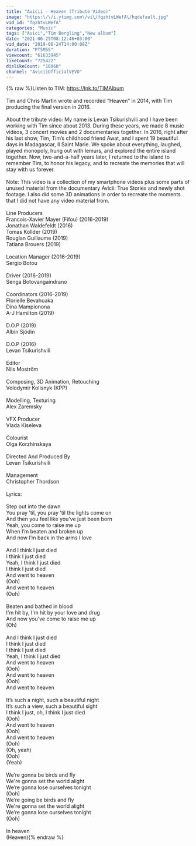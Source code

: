 ```yaml
---
title: "Avicii - Heaven (Tribute Video)"
image: "https:\/\/i.ytimg.com\/vi\/fqzhtvLWefA\/hqdefault.jpg"
vid_id: "fqzhtvLWefA"
categories: "Music"
tags: ["Avici","Tim Bergling","New album"]
date: "2021-06-25T08:12:46+03:00"
vid_date: "2019-06-24T14:00:08Z"
duration: "PT5M5S"
viewcount: "61633945"
likeCount: "725422"
dislikeCount: "10068"
channel: "AviciiOfficialVEVO"
---
```

{% raw %}Listen to TIM: <a rel="nofollow" target="blank" href="https://lnk.to/TIMAlbum">https://lnk.to/TIMAlbum</a><br /><br />Tim and Chris Martin wrote and recorded “Heaven” in 2014, with Tim producing the final version in 2016.<br /><br />About the tribute video: My name is Levan Tsikurishvili and I have been working with Tim since about 2013. During these years, we made 8 music videos, 3 concert movies and 2 documentaries together. In 2016, right after his last show, Tim, Tim’s childhood friend Awat, and I spent 19 beautiful days in Madagascar, ll Saint Marie. We spoke about everything, laughed, played monopoly, hung out with lemurs, and explored the entire island together. Now, two-and-a-half years later, I returned to the island to remember Tim, to honor his legacy, and to recreate the memories that will stay with us forever.<br /><br />Note: This video is a collection of my smartphone videos plus some parts of unused material from the documentary Avicii: True Stories and newly shot footage. I also did some 3D animations in order to recreate the moments that I did not have any video material from.<br /><br />Line Producers<br />Francois-Xavier Mayer (Fifou) (2016-2019)<br />Jonathan Waldefeldt (2016)<br />Tomas Kollder (2019)<br />Rouglan Guillaume (2019)<br />Tatiana Brouers (2019)<br /><br />Location Manager (2016-2019)<br />Sergio Botou<br /><br />Driver (2016-2019)<br />Senga Botovangaindrano<br /><br />Coordinators (2016-2019)<br />Florielle Bevahoaka<br />Dina Mampionona<br />A-J Hamilton (2019)<br /><br />D.O.P (2019)<br />Albin Sjödin<br /><br />D.O.P (2016)<br />Levan Tsikurishvili<br /><br />Editor<br />Nils Moström<br /><br />Composing, 3D Animation, Retouching<br />Volodymir Kolisnyk (KPP)<br /><br />Modelling, Texturing<br />Alex Zaremsky<br /><br />VFX Producer<br />Vlada Kiseleva<br /><br />Colourist<br />Olga Korzhinskaya<br /><br />Directed And Produced By <br />Levan Tsikurishvili<br /><br />Management<br />Christopher Thordson<br /><br />Lyrics:<br /><br />Step out into the dawn<br />You pray ’til, you pray ’til the lights come on<br />And then you feel like you’ve just been born<br />Yeah, you come to raise me up<br />When I’m beaten and broken up<br />And now I’m back in the arms I love<br /><br />And I think I just died<br />I think I just died<br />Yeah, I think I just died<br />I think I just died<br />And went to heaven<br />(Ooh)<br />And went to heaven<br />(Ooh)<br /><br />Beaten and bathed in blood<br />I'm hit by, I'm hit by your love and drug<br />And now you've come to raise me up<br />(Oh)<br /><br />And I think I just died<br />I think I just died<br />I think I just died<br />Yeah, I think I just died<br />And went to heaven<br />(Ooh)<br />And went to heaven<br />(Ooh)<br />And went to heaven<br /><br />It’s such a night, such a beautiful night<br />It’s such a view, such a beautiful sight<br />I think I just, oh, I think I just died<br />(Ooh)<br />And went to heaven<br />(Ooh)<br />And went to heaven<br />(Ooh)<br />(Oh, yeah)<br />(Ooh)<br />(Yeah)<br /><br />We’re gonna be birds and fly<br />We're gonna set the world alight<br />We’re gonna lose ourselves tonight<br />(Ooh)<br />We’re going be birds and fly<br />We're gonna set the world alight<br />We’re gonna lose ourselves tonight<br />(Ooh)<br /><br />In heaven<br />(Heaven){% endraw %}
